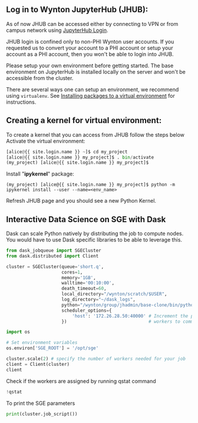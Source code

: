 ## Log in to Wynton JupyterHub (JHUB):

As of now JHUB can be accessed either by connecting to VPN or from campus network using [JupyterHub Login](https://jhub.wynton.ucsf.edu/hub/login).

JHUB login is confined only to non-PHI Wynton user accounts. If you requested us to convert your account to a PHI account or setup your account as a PHI account, then you won't be able to login into JHUB.

Please setup your own environment before getting started. The base environment on JupyterHub is installed locally on the server and won't be accessible from the cluster. 

There are several ways one can setup an environment, we recommend using `virtualenv`. See [Installing packages to a virtual environment](https://wynton.ucsf.edu/hpc/howto/python.html#2-installing-to-a-virtual-environment-aka-virtualenv) for instructions.

## Creating a kernel for virtual environment:

To create a kernel that you can access from JHUB follow the steps below
Activate the virtual environment:

```python
[alice@{{ site.login.name }} ~]$ cd my_project
[alice@{{ site.login.name }} my_project]$ . bin/activate
(my_project) [alice@{{ site.login.name }} my_project]$ 
```

Install "**ipykernel**" package:

```
(my_project) [alice@{{ site.login.name }} my_project]$ python -m ipykernel install --user --name=<env_name>
```

Refresh JHUB page and you should see a new Python Kernel. 


## Interactive Data Science on SGE with Dask

Dask can scale Python natively by distributing the job to compute nodes. You would have to use Dask specific libraries to be able to leverage this. 

```python
from dask_jobqueue import SGECluster
from dask.distributed import Client

cluster = SGECluster(queue='short.q',
                     cores=1,
                     memory='1GB',
                     walltime='00:10:00',
                     death_timeout=60,
                     local_directory="/wynton/scratch/$USER",
                     log_directory="~/dask_logs",
                     python="/wynton/group/jhadmin/base-clone/bin/python", # Python for Dask worker to use, visible to the grid nodes
                     scheduler_options={
                         'host': '172.26.28.50:40000' # Increment the port up from 40000 if it's taken. Needed for the Dask
                     })                               # workers to communicate back to the scheduler on the app server.
```

```python
import os

# Set environment variables
os.environ['SGE_ROOT'] = '/opt/sge'
```

```python
cluster.scale(2) # specify the number of workers needed for your job
client = Client(cluster)
client
```

Check if the workers are assigned by running qstat command 

```python
!qstat
```

To print the SGE parameters

```python
print(cluster.job_script())
```
